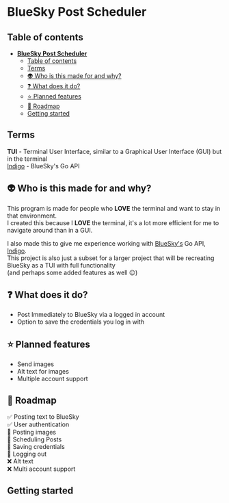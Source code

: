# **BlueSky Post Scheduler**

## Table of contents

<!--toc:start-->
- [**BlueSky Post Scheduler**](#bluesky-post-scheduler)
  - [Table of contents](#table-of-contents)
  - [Terms](#terms)
  - [:alien: Who is this made for and why?](#alien-who-is-this-made-for-and-why)
  - [:question: What does it do?](#question-what-does-it-do)
  - [:star: Planned features](#star-planned-features)
  - [:round_pushpin: Roadmap](#roundpushpin-roadmap)
  - [Getting started](#getting-started)
<!--toc:end-->

## Terms

**TUI** - Terminal User Interface, similar to a Graphical User Interface (GUI) but in the terminal<br>
[Indigo](https://github.com/bluesky-social/indigo) - BlueSky's Go API

## :alien: Who is this made for and why?

This program is made for people who **LOVE** the terminal and want to stay in that environment.<br>
I created this because I **LOVE** the terminal, it's a lot more efficient for me to navigate around than in a GUI.<br>

I also made this to give me experience working with [BlueSky's](https://bsky.social) Go API, [Indigo](#terms).<br>
This project is also just a subset for a larger project that will be recreating BlueSky as a TUI with full functionality<br>
(and perhaps some added features as well :wink:)

## :question: What does it do?

- Post Immediately to BlueSky via a logged in account
- Option to save the credentials you log in with

## :star: Planned features

- Send images
- Alt text for images
- Multiple account support

## :round_pushpin: Roadmap

:white_check_mark: Posting text to BlueSky<br>
:white_check_mark: User authentication<br>
:construction: Posting images<br>
:construction: Scheduling Posts<br>
:construction: Saving credentials<br>
:construction: Logging out<br>
:x: Alt text<br>
:x: Multi account support<br>

## Getting started
